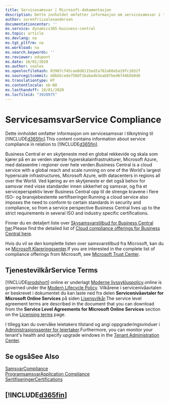 ```yaml
---
title: Servicesamsvar | Microsoft-dokumentasjon
description: Dette innholdet omfatter informasjon om servicesamsvar i tilknytning til Business Central.
author: sorenfriisalexandersen
documentationcenter: ''
ms.service: dynamics365-business-central
ms.topic: article
ms.devlang: na
ms.tgt_pltfrm: na
ms.workload: na
ms.search.keywords: ''
ms.reviewer: edupont
ms.date: 10/01/2020
ms.author: soalex
ms.openlocfilehash: 03987cf45cae8d8115ed2a782a60a5a19fc1032f
ms.sourcegitcommit: ddbb5cede750df1baba4b3eab8fbed6744b5b9d6
ms.translationtype: HT
ms.contentlocale: nb-NO
ms.lasthandoff: 10/01/2020
ms.locfileid: "3920975"
---
```

# <a name="service-compliance"></a><span data-ttu-id="228b8-103">Servicesamsvar</span><span class="sxs-lookup"><span data-stu-id="228b8-103">Service Compliance</span></span>
<span data-ttu-id="228b8-104">Dette innholdet omfatter informasjon om servicesamsvar i tilknytning til [!INCLUDE[d365fin](../includes/d365fin_md.md)].</span><span class="sxs-lookup"><span data-stu-id="228b8-104">This content contains information about service compliance in relation to [!INCLUDE[d365fin](../includes/d365fin_md.md)].</span></span>  

<span data-ttu-id="228b8-105">Business Central er en skytjeneste med en global rekkevide og skala som kjører på en av verden største hyperskalainfrastrukturer, Microsoft Azure, med datasentre i regioner over hele verden.</span><span class="sxs-lookup"><span data-stu-id="228b8-105">Business Central is a cloud service with a global reach and scale running on one of the World's largest hyperscale infrastructures, Microsoft Azure, with datacenters in regions all over the World.</span></span> <span data-ttu-id="228b8-106">Ved kjøring av en skytjeneste er det også behov for samsvar med visse standarder innen sikkerhet og samsvar, og fra et serviceperspektiv lever Business Central opp til de strenge kravene i flere ISO- og bransjebestemte sertifiseringer.</span><span class="sxs-lookup"><span data-stu-id="228b8-106">Running a cloud service also imposes the need to conform to certain standards in security and compliance, so from a service perspective Business Central lives up to the strict requirements in several ISO and industry specific certifications.</span></span>

<span data-ttu-id="228b8-107">Finner du en detaljert liste over [Skysamsvarstilbud for Business Central her](https://aka.ms/d365-compliance-list).</span><span class="sxs-lookup"><span data-stu-id="228b8-107">Please find the detailed list of [Cloud compliance offerings for Business Central here](https://aka.ms/d365-compliance-list).</span></span>

<span data-ttu-id="228b8-108">Hvis du vil se den komplette listen over samsvarstilbud fra Microsoft, kan du se [Microsoft Klareringssenter](https://www.microsoft.com/trustcenter/compliance/complianceofferings).</span><span class="sxs-lookup"><span data-stu-id="228b8-108">If you are interested in the complete list of compliance offerings from Microsoft, see [Microsoft Trust Center](https://www.microsoft.com/trustcenter/compliance/complianceofferings).</span></span>

## <a name="service-terms"></a><span data-ttu-id="228b8-109">Tjenestevilkår</span><span class="sxs-lookup"><span data-stu-id="228b8-109">Service Terms</span></span>

[!INCLUDE[prodshort](../includes/prodshort.md)] <span data-ttu-id="228b8-110">online er underlagt [Moderne livssykluspolicy](https://support.microsoft.com/help/30881/modern-lifecycle-policy).</span><span class="sxs-lookup"><span data-stu-id="228b8-110">online is governed under the [Modern Lifecycle Policy](https://support.microsoft.com/help/30881/modern-lifecycle-policy).</span></span> <span data-ttu-id="228b8-111">Vilkårene i servicenivåavtalen er beskrevet i dokumentet du kan laste ned fra delen **Servicenivåavtaler for Microsoft Online Services** på siden [Lisensvilkår](https://www.microsoft.com/licensing/product-licensing/products).</span><span class="sxs-lookup"><span data-stu-id="228b8-111">The service level agreement terms are described in the document that you can download from the **Service Level Agreements for Microsoft Online Services** section on the [Licensing terms](https://www.microsoft.com/licensing/product-licensing/products) page.</span></span>  

<span data-ttu-id="228b8-112">I tillegg kan du overvåke leietakers tilstand og angi oppgraderingsvinduer i [Administrasjonssenter for leiertaker](/dynamics365/business-central/dev-itpro/administration/tenant-admin-center).</span><span class="sxs-lookup"><span data-stu-id="228b8-112">Furthermore, you can monitor your tenant's health and specify upgrade windows in the [Tenant Administration Center](/dynamics365/business-central/dev-itpro/administration/tenant-admin-center).</span></span>  

## <a name="see-also"></a><span data-ttu-id="228b8-113">Se også</span><span class="sxs-lookup"><span data-stu-id="228b8-113">See Also</span></span>

[<span data-ttu-id="228b8-114">Samsvar</span><span class="sxs-lookup"><span data-stu-id="228b8-114">Compliance</span></span>](compliance-overview.md)  
[<span data-ttu-id="228b8-115">Programsamsvar</span><span class="sxs-lookup"><span data-stu-id="228b8-115">Application Compliance</span></span>](compliance-application-compliance.md)  
[<span data-ttu-id="228b8-116">Sertifiseringer</span><span class="sxs-lookup"><span data-stu-id="228b8-116">Certifications</span></span>](compliance-certifications.md)  

## [!INCLUDE[d365fin](../includes/free_trial_md.md)]  

